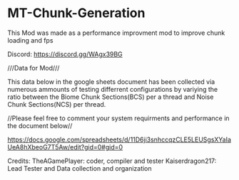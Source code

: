 # MT-Chunk-Generation

This Mod was made as a performance improvment mod to improve chunk loading and fps

Discord: https://discord.gg/WAgx39BG

///Data for Mod///

This data below in the google sheets document has been collected via numerous ammounts of testing differrent configurations by variying the ratio between the Biome Chunk Sections(BCS) per a thread and Noise Chunk Sections(NCS) per thread.

//Please feel free to comment your system requirments and performance in the document below//

https://docs.google.com/spreadsheets/d/11D6ji3snhccqzCLE5LEUSgsXYaIaUeA8hXbeoG7T5Aw/edit?gid=0#gid=0

Credits: TheAGamePlayer: coder, compiler and tester
         Kaiserdragon217: Lead Tester and Data collection and organization 
